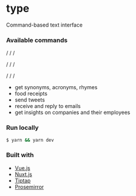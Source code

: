 # type

Command-based text interface


### Available commands


/
/
/


/
/
/


/
/
/






- get synonyms, acronyms, rhymes
- food receipts
- send tweets
- receive and reply to emails
- get insights on companies and their employees


### Run locally

```bash
$ yarn && yarn dev
```

### Built with
- [Vue.js](https://vuejs.org/)
- [Nuxt.js](https://nuxtjs.org)
- [Tiptap](https://tiptap.scrumpy.io/)
- [Prosemirror](https://prosemirror.net/)



